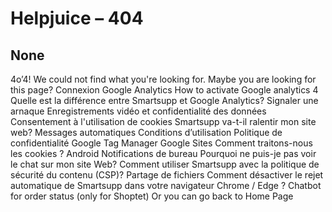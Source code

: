 # Helpjuice – 404
## None
4o’4!
We could not find what you're looking for. 
Maybe you are looking for this page?
Connexion Google Analytics
How to activate Google analytics 4
Quelle est la différence entre Smartsupp et Google Analytics?
Signaler une arnaque
Enregistrements vidéo et confidentialité des données
Consentement à l'utilisation de cookies
Smartsupp va-t-il ralentir mon site web?
Messages automatiques
Conditions d’utilisation
Politique de confidentialité
Google Tag Manager
Google Sites
Comment traitons-nous les cookies ?
Android
Notifications de bureau
Pourquoi ne puis-je pas voir le chat sur mon site Web?
Comment utiliser Smartsupp avec la politique de sécurité du contenu (CSP)?
Partage de fichiers
Comment désactiver le rejet automatique de Smartsupp dans votre navigateur Chrome / Edge ?
Chatbot for order status (only for Shoptet)
Or you can go back to Home Page


